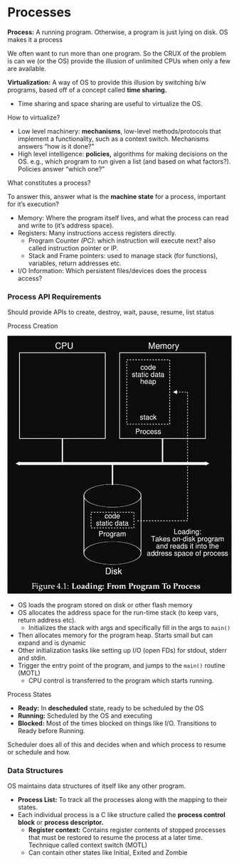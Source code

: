 # Processes

**Process:** A running program. Otherwise, a program is just lying on disk. OS makes it a process

We often want to run more than one program. So the CRUX of the problem is can we (or the OS) provide the illusion of unlimited CPUs when only a few are available.

**Virtualization:** A way of OS to provide this illusion by switching b/w programs, based off of a concept called **time sharing.**

- Time sharing and space sharing are useful to virtualize the OS.

How to virtualize?

- Low level machinery: **mechanisms**, low-level methods/protocols that implement a functionality, such as a context switch. Mechanisms answers “how is it done?”
- High level intelligence: **policies,** algorithms for making decisions on the OS. e.g., which program to run given a list (and based on what factors?). Policies answer “which one?”

What constitutes a process?

To answer this, answer what is the **machine state** for a process, important for it’s execution?

- Memory: Where the program itself lives, and what the process can read and write to (it’s address space).
- Registers: Many instructions access registers directly.
    - Program Counter *(PC)*: which instruction will execute next? also called instruction pointer or IP.
    - Stack and Frame pointers: used to manage stack (for functions), variables, return addresses etc.
- I/O Information: Which persistent files/devices does the process access?

### Process API Requirements

Should provide APIs to create, destroy, wait, pause, resume, list status

Process Creation

![Screenshot 2024-09-16 at 10.32.05 PM.png](1%20Processes%20634a68373e1c436bb9d0908ad656e819/Screenshot_2024-09-16_at_10.32.05_PM.png)

- OS loads the program stored on disk or other flash memory
- OS allocates the address space for the run-time stack (to keep vars, return address etc).
    - Initializes the stack with args and specifically fill in the args to `main()`
- Then allocates memory for the program heap. Starts small but can expand and is dynamic
- Other initialization tasks like setting up I/O (open FDs) for stdout, stderr and stdin.
- Trigger the entry point of the program, and jumps to the `main()` routine (MOTL)
    - CPU control is transferred to the program which starts running.

Process States 

- **Ready:** In **descheduled** state, ready to be scheduled by the OS
- **Running:** Scheduled by the OS and executing
- **Blocked:** Most of the times blocked on things like I/O. Transitions to Ready before Running.

Scheduler does all of this and decides when and which process to resume or schedule and how.

### Data Structures

OS maintains data structures of itself like any other program.

- **Process List:** To track all the processes along with the mapping to their states.
- Each individual process is a C like structure called the **process control block** or **process descriptor.**
    - **Register context:** Contains register contents of stopped processes that must be restored to resume the process at a later time. Technique called context switch (MOTL)
    - Can contain other states like Initial, Exited and Zombie